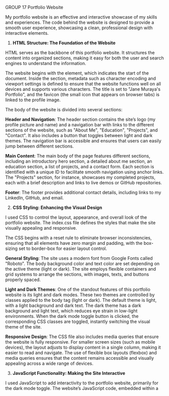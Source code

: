 GROUP 17
Portfolio Website

My portfolio website is an effective and interactive showcase of my skills and experiences. The code behind the website is designed to provide a smooth user experience, showcasing a clean, professional design with interactive elements. 



1. **HTML Structure: The Foundation of the Website**

HTML serves as the backbone of this portfolio website. It structures the content into organized sections, making it easy for both the user and search engines to understand the information.

The website begins with the <html> element, which indicates the start of the document. Inside the <head> section, metadata such as character encoding and viewport settings is defined to ensure that the website functions well on all devices and supports various characters. The title is set to "Jane Muraya's Portfolio", and the favicon (the small icon that appears on browser tabs) is linked to the profile image.

The body of the website is divided into several sections:

 **Header and Navigation**: The header section contains the site’s logo (my profile picture and name) and a navigation bar with links to the different sections of the website, such as "About Me", "Education", "Projects", and "Contact". It also includes a button that toggles between light and dark themes. The navigation bar is accessible and ensures that users can easily jump between different sections.

 **Main Content**: The main body of the page features different sections, including an introductory hero section, a detailed about me section, an education section, a list of projects, and a contact form. Each section is identified with a unique ID to facilitate smooth navigation using anchor links. The "Projects" section, for instance, showcases my completed projects, each with a brief description and links to live demos or GitHub repositories.

 **Footer**: The footer provides additional contact details, including links to my LinkedIn, GitHub, and email.



 2. **CSS Styling: Enhancing the Visual Design**

I used CSS to control the layout, appearance, and overall look of the portfolio website. The index.css file defines the styles that make the site visually appealing and responsive. 

The CSS begins with a reset rule to eliminate browser inconsistencies, ensuring that all elements have zero margin and padding, with the box-sizing set to border-box for easier layout control.

**General Styling**: The site uses a modern font from Google Fonts called "Roboto". The body background color and text color are set depending on the active theme (light or dark). The site employs flexible containers and grid systems to arrange the sections, with images, texts, and buttons properly spaced.

**Light and Dark Themes**: One of the standout features of this portfolio website is its light and dark modes. These two themes are controlled by classes applied to the body tag (light or dark). The default theme is light, with a light background and dark text. The dark theme has a dark background and light text, which reduces eye strain in low-light environments. When the dark mode toggle button is clicked, the corresponding CSS classes are toggled, instantly switching the visual theme of the site.

**Responsive Design**: The CSS file also includes media queries that ensure the website is fully responsive. For smaller screen sizes (such as mobile devices), the layout adjusts to display content in a single column, making it easier to read and navigate. The use of flexible box layouts (flexbox) and media queries ensures that the content remains accessible and visually appealing across a wide range of devices.



3. **JavaScript Functionality: Making the Site Interactive**

I used JavaScript to add interactivity to the portfolio website, primarily for the dark mode toggle. The website’s JavaScript code, embedded within a <script> tag, listens for the user’s interaction with the dark mode button and changes the theme accordingly.

When the website is loaded, the JavaScript code waits for the Document Object Model to be fully loaded before executing. The script then checks the current theme and applies the appropriate class (light or dark) to the body element. The dark mode toggle button is given an event listener, so when the user clicks it, the script toggles the body's theme class, switching between light and dark mode.

The function DOMContentLoaded ensures that the script only runs after the HTML is completely loaded, preventing errors. The event listener on the dark mode toggle button waits for a click event, then toggles the theme by switching between dark and light classes on the body element.

This interactivity enhances the user experience by providing an intuitive way to change the theme without refreshing the page.




4. **Form Handling: Enabling Contact via Email**

The contact form, allows users to reach out to me directly. The form, placed in the Contact section, is configured to send submissions to Formspree, a service that handles form submissions and forwards them to my email. This is a simple yet effective way to allow website visitors to get in touch without needing backend infrastructure.

The form collects the user's name, email, subject, and message. When the user submits the form, the data is sent to Formspree, which processes it and forwards the message to my email address. This is a crucial feature for any portfolio website, as it offers potential clients or collaborators a direct way to contact me.




5. **The Cohesive Interaction of Code**

In conclusion, my portifolio website is a great example of how HTML, CSS, and JavaScript work together to create a seamless and functional user experience. The HTML provides the basic structure and content of the site, while the CSS ensures that the site is visually appealing and responsive. JavaScript brings interactivity to the website, allowing users to switch between light and dark modes, creating a dynamic experience.

By combining these technologies, my portfolio website is not only a showcase of my work and skills but also a demonstration of my technical expertise. The clean and modern design, combined with responsive layouts and interactive elements, makes it a compelling portfolio for any web developer.
